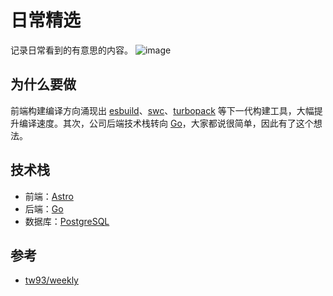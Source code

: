 # 日常精选

记录日常看到的有意思的内容。
![image](https://user-images.githubusercontent.com/12277531/201479389-4b826900-05d9-4e42-b680-a5a6ec26a614.png)

## 为什么要做

前端构建编译方向涌现出 [esbuild](https://esbuild.github.io/)、[swc](https://swc.rs/)、[turbopack](https://turbo.build/) 等下一代构建工具，大幅提升编译速度。其次，公司后端技术栈转向 [Go](https://go.dev/)，大家都说很简单，因此有了这个想法。

## 技术栈

* 前端：[Astro](https://astro.build/)
* 后端：[Go](https://go.dev/)
* 数据库：[PostgreSQL](https://www.postgresql.org/)

## 参考
* [tw93/weekly](https://github.com/tw93/weekly)
